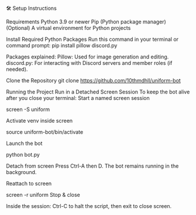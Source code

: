 🛠 Setup Instructions

Requirements
Python 3.9 or newer
Pip (Python package manager)
(Optional) A virtual environment for Python projects


Install Required Python Packages
Run this command in your terminal or command prompt:
 pip install pillow discord.py

Packages explained:
Pillow: Used for image generation and editing.
discord.py: For interacting with Discord servers and member roles (if needed).


Clone the Repository
 git clone https://github.com/10thmdhll/uniform-bot


Running the Project
Run in a Detached Screen Session
To keep the bot alive after you close your terminal:
Start a named screen session

 screen -S uniform

Activate venv inside screen

 source uniform-bot/bin/activate

Launch the bot

 python bot.py

Detach from screen
 Press Ctrl-A then D.
 The bot remains running in the background.


Reattach to screen

screen -r uniform
Stop & close


Inside the session: Ctrl-C to halt the script, then exit to close screen.

